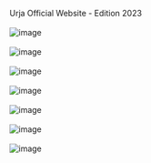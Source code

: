 Urja Official Website - Edition 2023
<br>
<br>
![image](https://github.com/Aadesh098/urja2023/assets/48157409/cb25f4eb-ef04-4ba4-b349-02bcb64cd674)
<br>
<br>
![image](https://github.com/Aadesh098/urja2023/assets/48157409/de772abe-7a91-4967-b121-2799080530ba)
<br>
<br>
![image](https://github.com/Aadesh098/urja2023/assets/48157409/5a883ec5-b866-4e2f-a24b-0196adff7505)
<br>
<br>
![image](https://github.com/Aadesh098/urja2023/assets/48157409/a4231f07-257d-4f37-bccd-bcf5bcc36cd9)
<br>
<br>
![image](https://github.com/Aadesh098/urja2023/assets/48157409/d7c35e78-b4fe-4e91-812d-53cae48e426a)
<br>
<br>
![image](https://github.com/Aadesh098/urja2023/assets/48157409/964a23ea-0c27-4aca-bc08-b46740101f0b)
<br>
<br>
![image](https://github.com/Aadesh098/urja2023/assets/48157409/04255606-d847-4188-a0e3-0d1fe86397eb)


